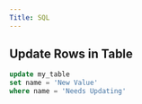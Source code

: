 ```yaml
---
Title: SQL
---
```



## Update Rows in Table

```sql
update my_table
set name = 'New Value'
where name = 'Needs Updating'
```